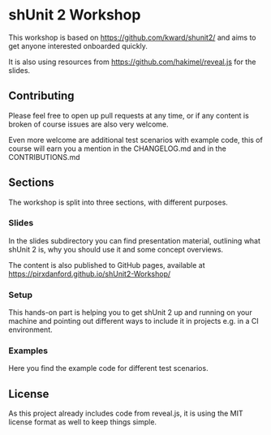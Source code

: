 # shUnit 2 Workshop

This workshop is based on https://github.com/kward/shunit2/ and aims to get anyone interested onboarded quickly.

It is also using resources from https://github.com/hakimel/reveal.js for the slides. 

## Contributing

Please feel free to open up pull requests at any time, or if any content is broken of course issues are also very welcome.

Even more welcome are additional test scenarios with example code, this of course will earn you a mention in the CHANGELOG.md and in the CONTRIBUTIONS.md

## Sections

The workshop is split into three sections, with different purposes.

### Slides

In the slides subdirectory you can find presentation material, outlining what shUnit 2 is, why you should use it and some concept overviews.

The content is also published to GitHub pages, available at https://pirxdanford.github.io/shUnit2-Workshop/

### Setup

This hands-on part is helping you to get shUnit 2 up and running on your machine and pointing out different ways to include it in projects e.g. in a CI environment.

### Examples

Here you find the example code for different test scenarios.

## License

As this project already includes code from reveal.js, it is using the MIT license format as well to keep things simple.
